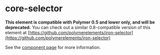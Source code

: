 core-selector
==============

**This element is compatible with Polymer 0.5 and lower only, and will be deprecated.**
You can check out a similar 0.8-compatible version of this element at [https://github.com/polymerelements/iron-selector](https://github.com/polymerelements/iron-selector)

See the [component page](https://www.polymer-project.org/0.5/docs/elements/core-selector.html) for more information.

